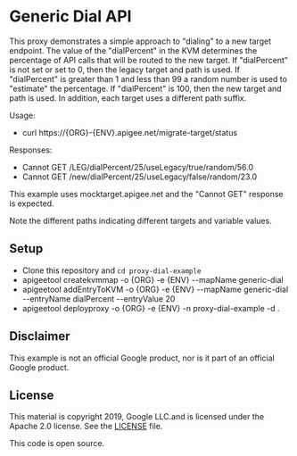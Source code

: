 # Generic Dial API
This proxy demonstrates a simple approach to "dialing" to a new target endpoint.
The value of the "dialPercent" in the KVM determines the percentage of API calls that will be routed to the new target.
If "dialPercent" is not set or set to 0, then the legacy target and path is used.
If "dialPercent" is greater than 1 and less than 99 a random number is used to "estimate" the percentage.
If "dialPercent" is 100, then the new target and path is used.
In addition, each target uses a different path suffix.


Usage:
* curl https://{ORG}-{ENV}.apigee.net/migrate-target/status

Responses:
* Cannot GET /LEG/dialPercent/25/useLegacy/true/random/56.0
* Cannot GET /new/dialPercent/25/useLegacy/false/random/23.0

This example uses mocktarget.apigee.net and the "Cannot GET" response is expected.

Note the different paths indicating different targets and variable values.

## Setup
* Clone this repository and `cd proxy-dial-example`
* apigeetool createkvmmap -o {ORG} -e {ENV} --mapName generic-dial
* apigeetool addEntryToKVM -o {ORG} -e {ENV} --mapName generic-dial --entryName dialPercent --entryValue 20
* apigeetool deployproxy -o {ORG} -e {ENV} -n proxy-dial-example -d .


## Disclaimer

This example is not an official Google product, nor is it part of an official Google product.

## License

This material is copyright 2019, Google LLC.and is licensed under the Apache 2.0 license.
See the [LICENSE](LICENSE) file.

This code is open source.
